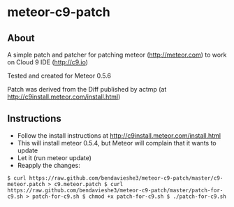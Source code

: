 meteor-c9-patch
===============

About
-----

A simple patch and patcher for patching meteor (http://meteor.com) to work on Cloud 9 IDE (http://c9.io)

Tested and created for Meteor 0.5.6

Patch was derived from the Diff published by actmp (at http://c9install.meteor.com/install.html)

Instructions
------------

- Follow the install instructions at http://c9install.meteor.com/install.html
- This will install meteor 0.5.4, but Meteor will complain that it wants to update
- Let it (run meteor update)
- Reapply the changes: 

`
$ curl https://raw.github.com/bendavieshe3/meteor-c9-patch/master/c9-meteor.patch > c9.meteor.patch
$ curl https://raw.github.com/bendavieshe3/meteor-c9-patch/master/patch-for-c9.sh > patch-for-c9.sh
$ chmod +x patch-for-c9.sh
$ ./patch-for-c9.sh
`
